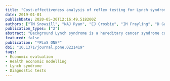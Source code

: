 ```yaml
---
title: "Cost-effectiveness analysis of reflex testing for Lynch syndrome in women with endometrial cancer in the UK setting"
date: 2019-01-01
publishDate: 2020-05-30T12:16:49.518200Z
authors: ["TM Snowsill", "NAJ Ryan", "EJ Crosbie", "IM Frayling", "D Gareth Evans", "CJ Hyde"]
publication_types: ["2"]
abstract: "Background Lynch syndrome is a hereditary cancer syndrome caused by constitutional pathogenic variants in the DNA mismatch repair (MMR) system, leading to increased risk of colorectal, endometrial and other cancers. The study aimed to identify the incremental costs and consequences of strategies to identify Lynch syndrome in women with endometrial cancer. Methods A decision-analytic model was developed to evaluate the relative cost-effectiveness of reflex testing strategies for identifying Lynch syndrome in women with endometrial cancer taking the NHS perspective and a lifetime horizon. Model input parameters were sourced from various published sources. Consequences were measured using quality-adjusted life years (QALYs). A cost-effectiveness threshold of £20 000/QALY was used. Results Reflex testing for Lynch syndrome using MMR immunohistochemistry and MLH1 methylation testing was cost-effective versus no testing, costing £14 200 per QALY gained. There was uncertainty due to parameter imprecision, with an estimated 42% chance this strategy is not cost-effective compared with no testing. Age had a significant impact on cost-effectiveness, with testing not predicted to be cost-effective in patients aged 65 years and over. Conclusions Testing for Lynch syndrome in younger women with endometrial cancer using MMR immunohistochemistry and MLH1 methylation testing may be cost-effective. Age cut-offs may be controversial and adversely affect implementation."
featured: false
publication: "*PLoS ONE*"
doi: "10.1371/journal.pone.0221419"
tags:
- Economic evaluation
- Health economic modelling
- Lynch syndrome
- Diagnostic tests
---
```


